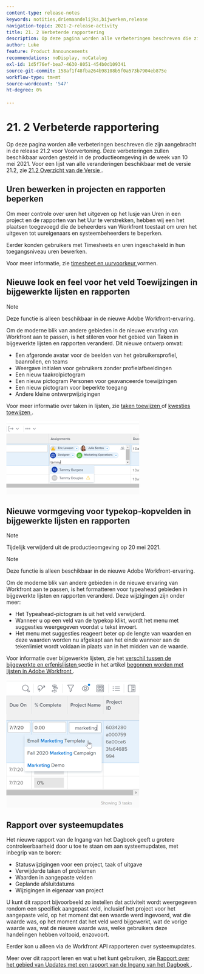 ```yaml
---
content-type: release-notes
keywords: notities,driemaandelijks,bijwerken,release
navigation-topic: 2021-2-release-activity
title: 21. 2 Verbeterde rapportering
description: Op deze pagina worden alle verbeteringen beschreven die zijn aangebracht in de release 21.2 voor Voorvertoning. Deze verbeteringen zullen beschikbaar worden gesteld in de productieomgeving in de week van 10 mei 2021. Voor een lijst van alle veranderingen beschikbaar met versie 21.2, zie 21.2 Overzicht van de Versie.
author: Luke
feature: Product Announcements
recommendations: noDisplay, noCatalog
exl-id: 1d5f76ef-bea7-4630-8051-454b0d109341
source-git-commit: 158af1f48fba264b98108b5f0a573b7904eb875e
workflow-type: tm+mt
source-wordcount: '547'
ht-degree: 0%

---
```


# 21. 2 Verbeterde rapportering

Op deze pagina worden alle verbeteringen beschreven die zijn aangebracht in de release 21.2 voor Voorvertoning. Deze verbeteringen zullen beschikbaar worden gesteld in de productieomgeving in de week van 10 mei 2021. Voor een lijst van alle veranderingen beschikbaar met de versie 21.2, zie [ 21.2 Overzicht van de Versie ](../../../product-announcements/product-releases/21.2-release-activity/21-2-release-overview.md).

## Uren bewerken in projecten en rapporten beperken

Om meer controle over uren het uitgeven op het lusje van Uren in een project en de rapporten van het Uur te verstrekken, hebben wij een het plaatsen toegevoegd die de beheerders van Workfront toestaat om uren het uitgeven tot uureigenaars en systeembeheerders te beperken.

Eerder konden gebruikers met Timesheets en uren ingeschakeld in hun toegangsniveau uren bewerken.

Voor meer informatie, zie [ timesheet en uurvoorkeur ](../../../administration-and-setup/set-up-workfront/configure-timesheets-schedules/timesheet-and-hour-preferences.md) vormen.

## Nieuwe look en feel voor het veld Toewijzingen in bijgewerkte lijsten en rapporten

>[!NOTE]
>
>Deze functie is alleen beschikbaar in de nieuwe Adobe Workfront-ervaring.

Om de moderne blik van andere gebieden in de nieuwe ervaring van Workfront aan te passen, is het stileren voor het gebied van Taken in bijgewerkte lijsten en rapporten veranderd. Dit nieuwe ontwerp omvat:

* Een afgeronde avatar voor de beelden van het gebruikersprofiel, baanrollen, en teams
* Weergave initialen voor gebruikers zonder profielafbeeldingen
* Een nieuw taakrolpictogram
* Een nieuw pictogram Personen voor geavanceerde toewijzingen
* Een nieuw pictogram voor beperkte toegang
* Andere kleine ontwerpwijzigingen

Voor meer informatie over taken in lijsten, zie [ taken toewijzen ](../../../manage-work/tasks/assign-tasks/assign-tasks.md) of [ kwesties toewijzen ](../../../manage-work/issues/manage-issues/assign-issues.md).

![](assets/assignments-updates-350x193.png)

## Nieuwe vormgeving voor typekop-kopvelden in bijgewerkte lijsten en rapporten

>[!NOTE]
>
>Tijdelijk verwijderd uit de productieomgeving op 20 mei 2021.

>[!NOTE]
>
>Deze functie is alleen beschikbaar in de nieuwe Adobe Workfront-ervaring.

Om de moderne blik van andere gebieden in de nieuwe ervaring van Workfront aan te passen, is het formatteren voor typeahead gebieden in bijgewerkte lijsten en rapporten veranderd. Deze wijzigingen zijn onder meer:

* Het Typeahead-pictogram is uit het veld verwijderd.
* Wanneer u op een veld van de typekop klikt, wordt het menu met suggesties weergegeven voordat u tekst invoert.
* Het menu met suggesties reageert beter op de lengte van waarden en deze waarden worden nu afgekapt aan het einde wanneer aan de tekenlimiet wordt voldaan in plaats van in het midden van de waarde.

Voor informatie over bijgewerkte lijsten, zie het [ verschil tussen de bijgewerkte en erfenislijsten ](../../../workfront-basics/navigate-workfront/use-lists/view-items-in-a-list.md#updated) sectie in het artikel [ begonnen worden met lijsten in Adobe Workfront ](../../../workfront-basics/navigate-workfront/use-lists/view-items-in-a-list.md).

![](assets/typeahead-updates-350x336.png)

## Rapport over systeemupdates

Het nieuwe rapport van de Ingang van het Dagboek geeft u grotere controleerbaarheid door u toe te staan om aan systeemupdates, met inbegrip van te boren:

* Statuswijzigingen voor een project, taak of uitgave
* Verwijderde taken of problemen
* Waarden in aangepaste velden
* Geplande afsluitdatums
* Wijzigingen in eigenaar van project

U kunt dit rapport bijvoorbeeld zo instellen dat activiteit wordt weergegeven rondom een specifiek aangepast veld, inclusief het project voor het aangepaste veld, op het moment dat een waarde werd ingevoerd, wat die waarde was, op het moment dat het veld werd bijgewerkt, wat de vorige waarde was, wat de nieuwe waarde was, welke gebruikers deze handelingen hebben voltooid, enzovoort.

Eerder kon u alleen via de Workfront API rapporteren over systeemupdates.

Meer over dit rapport leren en wat u het kunt gebruiken, zie [ Rapport over het gebied van Updates met een rapport van de Ingang van het Dagboek ](../../../reports-and-dashboards/reports/creating-and-managing-reports/create-journal-entry-report.md).

